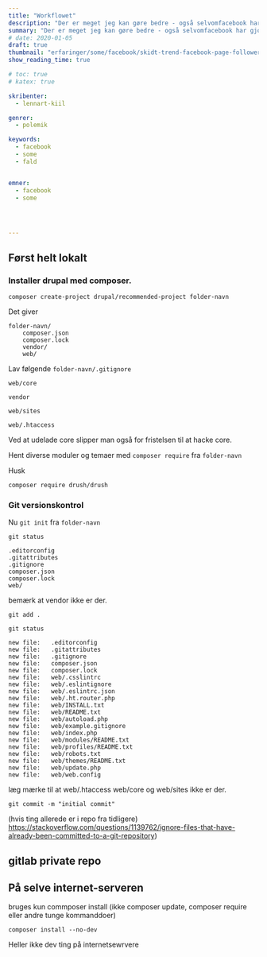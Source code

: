 ```yaml
---
title: "Workflowet"
description: "Der er meget jeg kan gøre bedre - også selvomfacebook har gjort det sværere"
summary: "Der er meget jeg kan gøre bedre - også selvomfacebook har gjort det sværere"
# date: 2020-01-05
draft: true
thumbnail: "erfaringer/some/facebook/skidt-trend-facebook-page-followers.png"
show_reading_time: true

# toc: true
# katex: true

skribenter:
  - lennart-kiil

genrer:
  - polemik

keywords:
  - facebook
  - some
  - fald


emner:
  - facebook
  - some




---
```


## Først helt lokalt

### Installer drupal med composer.

```
composer create-project drupal/recommended-project folder-navn

```
Det giver
```
folder-navn/
    composer.json
    composer.lock
    vendor/
    web/
```

Lav følgende `folder-navn/.gitignore`

```
web/core

vendor

web/sites

web/.htaccess
```

Ved at udelade core slipper man også for fristelsen til at hacke core.

Hent diverse moduler og temaer med `composer require` fra `folder-navn`

Husk

```
composer require drush/drush
```


### Git versionskontrol

Nu `git init` fra `folder-navn`



`git status`

```
.editorconfig
.gitattributes
.gitignore
composer.json
composer.lock
web/
```
bemærk at vendor ikke er der.

`git add .`

`git status`

```
new file:   .editorconfig
new file:   .gitattributes
new file:   .gitignore
new file:   composer.json
new file:   composer.lock
new file:   web/.csslintrc
new file:   web/.eslintignore
new file:   web/.eslintrc.json
new file:   web/.ht.router.php
new file:   web/INSTALL.txt
new file:   web/README.txt
new file:   web/autoload.php
new file:   web/example.gitignore
new file:   web/index.php
new file:   web/modules/README.txt
new file:   web/profiles/README.txt
new file:   web/robots.txt
new file:   web/themes/README.txt
new file:   web/update.php
new file:   web/web.config
```
læg mærke til at web/.htaccess  web/core og web/sites  ikke er der.

`git commit -m "initial commit"`


(hvis ting allerede er i repo fra tidligere) https://stackoverflow.com/questions/1139762/ignore-files-that-have-already-been-committed-to-a-git-repository)

## gitlab private repo


## På selve internet-serveren

 bruges kun commposer install (ikke composer update, composer require eller andre tunge kommanddoer)

 ```
 composer install --no-dev
 ```



 Heller ikke dev ting på internetsewrvere

